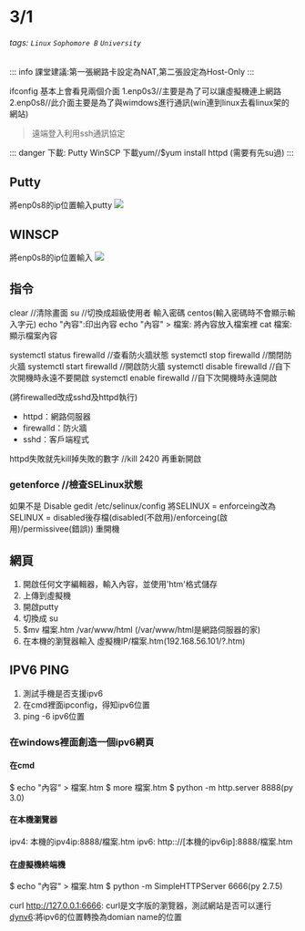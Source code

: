 # 3/1

###### tags: `Linux` `Sophomore B` `University`
::: info
課堂建議:第一張網路卡設定為NAT,第二張設定為Host-Only
:::

ifconfig 基本上會看見兩個介面
1.enp0s3//主要是為了可以讓虛擬機連上網路
2.enp0s8//此介面主要是為了與wimdows進行通訊(win連到linux去看linux架的網站)
> 遠端登入利用ssh通訊協定

::: danger
下載:
Putty
WinSCP
下載yum//$yum install httpd (需要有先su過)
:::
## Putty
將enp0s8的ip位置輸入putty
![](https://i.imgur.com/zsR0KXz.png)
## WINSCP
將enp0s8的ip位置輸入
![](https://i.imgur.com/v2fp47X.png)


## 指令
clear //清除畫面
su //切換成超級使用者  輸入密碼 centos(輸入密碼時不會顯示輸入字元)
echo "內容":印出內容
echo "內容" > 檔案: 將內容放入檔案裡
cat 檔案:顯示檔案內容

systemctl status firewalld //查看防火牆狀態
systemctl stop firewalld //關閉防火牆
systemctl start firewalld //開啟防火牆
systemctl disable firewalld //自下次開機時永遠不要開啟
systemctl enable firewalld //自下次開機時永遠開啟

(將firewalled改成sshd及httpd執行)

* httpd：網路伺服器
* firewalld：防火牆
* sshd：客戶端程式

httpd失敗就先kill掉失敗的數字 //kill 2420
再重新開啟

### getenforce //檢查SELinux狀態

如果不是 Disable
gedit /etc/selinux/config
將SELINUX = enforceing改為 SELINUX = disabled後存檔(disabled(不啟用)/enforceing(啟用)/permissivee(錯誤))
重開機
## 網頁
1. 開啟任何文字編輯器，輸入內容，並使用'htm'格式儲存
2. 上傳到虛擬機
3. 開啟putty
4. 切換成 su
5. $mv 檔案.htm /var/www/html  (/var/www/html是網路伺服器的家)
6. 在本機的瀏覽器輸入 虛擬機IP/檔案.htm(192.168.56.101/?.htm)

## IPV6 PING
1. 測試手機是否支援ipv6
2. 在cmd裡面ipconfig，得知ipv6位置
3. ping -6 ipv6位置

### 在windows裡面創造一個ipv6網頁
#### 在cmd
$ echo "內容" > 檔案.htm
$ more 檔案.htm
$ python -m http.server 8888(py 3.0)

#### 在本機瀏覽器
ipv4:  本機的ipv4ip:8888/檔案.htm
ipv6:  http:://[本機的ipv6ip]:8888/檔案.htm

#### 在虛擬機終端機
$ echo "內容" > 檔案.htm
$ python -m SimpleHTTPServer 6666(py 2.7.5)

curl http://127.0.0.1:6666: curl是文字版的瀏覽器，測試網站是否可以運行
[dynv6](https://dynv6.com):將ipv6的位置轉換為domian name的位置